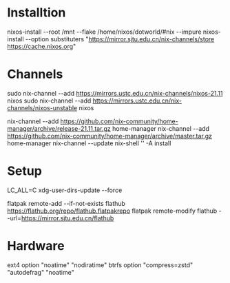 # Installtion

nixos-install --root /mnt --flake /home/nixos/dotworld/#nix --impure
nixos-install --option substituters "https://mirror.sjtu.edu.cn/nix-channels/store https://cache.nixos.org"

# Channels

sudo nix-channel --add https://mirrors.ustc.edu.cn/nix-channels/nixos-21.11 nixos
sudo nix-channel --add https://mirrors.ustc.edu.cn/nix-channels/nixos-unstable nixos

nix-channel --add https://github.com/nix-community/home-manager/archive/release-21.11.tar.gz home-manager
nix-channel --add https://github.com/nix-community/home-manager/archive/master.tar.gz home-manager
nix-channel --update
nix-shell '<home-manager>' -A install

# Setup

LC_ALL=C xdg-user-dirs-update --force

flatpak remote-add --if-not-exists flathub https://flathub.org/repo/flathub.flatpakrepo
flatpak remote-modify flathub --url=https://mirror.sjtu.edu.cn/flathub

# Hardware

ext4 option "noatime" "nodiratime"
btrfs option "compress=zstd" "autodefrag" "noatime"
